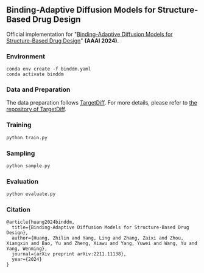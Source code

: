 ## Binding-Adaptive Diffusion Models for Structure-Based Drug Design

Official implementation for "[Binding-Adaptive Diffusion Models for Structure-Based Drug Design]()" **(AAAI 2024)**.

### Environment

```shell
conda env create -f binddm.yaml
conda activate binddm
```

### Data and Preparation
The data preparation follows [TargetDiff](https://arxiv.org/abs/2303.03543). For more details, please refer to [the repository of TargetDiff](https://github.com/guanjq/targetdiff?tab=readme-ov-file#data).

### Training

```python
python train.py
```

### Sampling

```python
python sample.py
```

### Evaluation

```python
python evaluate.py
```

### Citation
```
@article{huang2024binddm,
  title={Binding-Adaptive Diffusion Models for Structure-Based Drug Design},
  author={Huang, Zhilin and Yang, Ling and Zhang, Zaixi and Zhou, Xiangxin and Bao, Yu and Zheng, Xiawu and Yang, Yuwei and Wang, Yu and Yang, Wenming},
  journal={arXiv preprint arXiv:2211.11138},
  year={2024}
}
```
